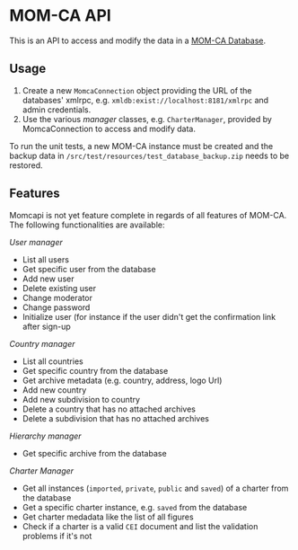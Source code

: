 MOM-CA API
==========

This is an API to access and modify the data in a [MOM-CA Database](https://github.com/icaruseu/mom-ca).

Usage
-----

1. Create a new `MomcaConnection` object providing the URL of the databases' xmlrpc, e.g. `xmldb:exist://localhost:8181/xmlrpc` and admin credentials.
2. Use the various *manager* classes, e.g. `CharterManager`, provided by MomcaConnection to access and modify data.

To run the unit tests, a new MOM-CA instance must be created and the backup data in `/src/test/resources/test_database_backup.zip` needs to be restored.

Features
--------

Momcapi is not yet feature complete in regards of all features of MOM-CA. The following functionalities are available:

_User manager_

* List all users
* Get specific user from the database
* Add new user
* Delete existing user
* Change moderator
* Change password
* Initialize user (for instance if the user didn't get the confirmation link after sign-up

_Country manager_

* List all countries
* Get specific country from the database
* Get archive metadata (e.g. country, address, logo Url)
* Add new country
* Add new subdivision to country
* Delete a country that has no attached archives
* Delete a subdivision that has no attached archives

_Hierarchy manager_

* Get specific archive from the database

_Charter Manager_

* Get all instances (`imported`, `private`, `public` and `saved`) of a charter from the database
* Get a specific charter instance, e.g. `saved` from the database
* Get charter medadata like the list of all figures
* Check if a charter is a valid `CEI` document and list the validation problems if it's not